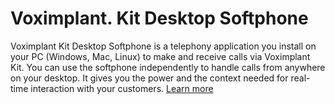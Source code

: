# Voximplant. Kit Desktop Softphone

Voximplant Kit Desktop Softphone is a telephony application you install on your PC (Windows, Mac, Linux) to make and receive calls via Voximplant Kit. You can use the softphone independently to handle calls from anywhere on your desktop. It gives you the power and the context needed for real-time interaction with your customers. [Learn more]( https://voximplant.com/kit/docs/contactcenter/desktopsoftphone)
